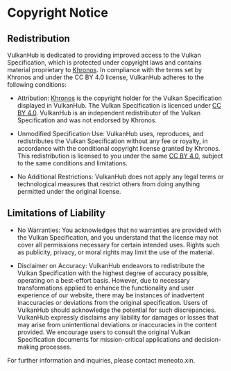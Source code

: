 # Copyright Notice

## Redistribution
VulkanHub is dedicated to providing improved access to the Vulkan Specification, which is protected under copyright laws and contains material proprietary to [Khronos](https://www.khronos.org/). In compliance with the terms set by Khronos and under the CC BY 4.0 license, VulkanHub adheres to the following conditions:

- Attribution: [Khronos](https://www.khronos.org/) is the copyright holder for the Vulkan Specification displayed in VulkanHub. The Vulkan Specification is licenced under [CC BY 4.0](https://creativecommons.org/licenses/by/4.0/). VulkanHub is an independent redistributor of the Vulkan Specification and was not endorsed by Khronos.

- Unmodified Specification Use: VulkanHub uses, reproduces, and redistributes the Vulkan Specification without any fee or royalty, in accordance with the conditional copyright license granted by Khronos. This redistribution is licensed to you under the same [CC BY 4.0](https://creativecommons.org/licenses/by/4.0/), subject to the same conditions and limitations.

- No Additional Restrictions: VulkanHub does not apply any legal terms or technological measures that restrict others from doing anything permitted under the original license.

## Limitations of Liability
- No Warranties: You acknowledges that no warranties are provided with the Vulkan Specification, and you understand that the license may not cover all permissions necessary for certain intended uses. Rights such as publicity, privacy, or moral rights may limit the use of the material.

- Disclaimer on Accuracy: VulkanHub endeavors to redistribute the Vulkan Specification with the highest degree of accuracy possible, operating on a best-effort basis. However, due to necessary transformations applied to enhance the functionality and user experience of our website, there may be instances of inadvertent inaccuracies or deviations from the original specification. Users of VulkanHub should acknowledge the potential for such discrepancies. VulkanHub expressly disclaims any liability for damages or losses that may arise from unintentional deviations or inaccuracies in the content provided. We encourage users to consult the original Vulkan Specification documents for mission-critical applications and decision-making processes.

For further information and inquiries, please contact <ProseCodeInline>me<Icon name="i-heroicons-at-symbol"></Icon>neoto.xin</ProseCodeInline>.

